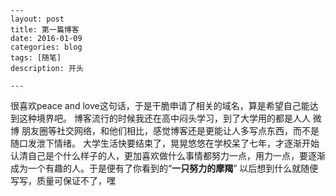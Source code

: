 	---
	layout: post
	title: 第一篇博客
	date: 2016-01-09
	categories: blog
	tags: [随笔]
	description: 开头

	---


很喜欢peace and love这句话，于是干脆申请了相关的域名，算是希望自己能达到这种境界吧。
博客流行的时候我还在高中闷头学习，到了大学用的都是人人 微博 朋友圈等社交网络，和他们相比，感觉博客还是更能让人多写点东西，而不是随口发泄下情绪。
大学生活快要结束了，晃晃悠悠在学校呆了七年，才逐渐开始认清自己是个什么样子的人，更加喜欢做什么事情都努力一点，用力一点，要逐渐成为一个有趣的人。于是便有了你看到的“**一只努力的摩羯**”
以后想到什么就随便写写，质量可保证不了，嘿